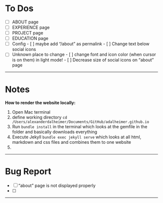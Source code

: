 # To Dos
- [ ] ABOUT page
- [ ] EXPERIENCE page
- [ ] PROJECT page
- [ ] EDUCATION page
- [ ] Config
      - [ ] maybe add “/about” as permalink 
      - [ ] Change text below social icons
- [ ] Unknown place to change
      - [ ] change font and icon color (when cursor is on them) in light mode!
      - [ ] Decrease size of social icons on “about” page

___

# Notes
**How to render the website locally:**
1. Open Mac terminal
2. define working directory `cd /Users/alexanderdalheimer/Documents/GitHub/adalheimer.github.io`
3. Run `bundle install` in the terminal which looks at the gemfile in the folder and basically downloads everything
4. Execute Jekyll `bundle exec jekyll serve` which looks at all html, markdown and css files and combines them to one website
5. 

___

# Bug Report
- [ ] “about" page is not displayed properly 
- [ ] 
___
